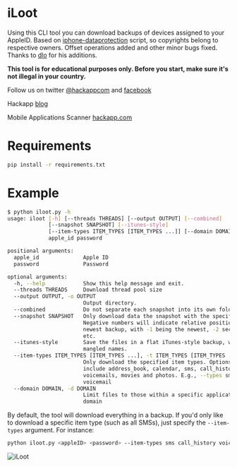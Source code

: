 iLoot
=====

Using this CLI tool you can download backups of devices assigned to your AppleID. Based on [iphone-dataprotection](https://code.google.com/p/iphone-dataprotection/) script, so copyrights belong to respective owners. Offset operations added and other minor bugs fixed. Thanks to [dlo](https://github.com/dlo) for his additions.

**This tool is for educational purposes only. Before you start, make sure it's not illegal in your country.**

Follow us on twitter [@hackappcom](https://twitter.com/hackappcom)  and [facebook](https://www.facebook.com/groups/1480690882187595/)

Hackapp [blog](blog.hackapp.com)

Mobile Applications Scanner [hackapp.com](https://hackapp.com)

Requirements
============

```bash
pip install -r requirements.txt
```

Example
======

```bash
$ python iloot.py -h
usage: iloot [-h] [--threads THREADS] [--output OUTPUT] [--combined]
             [--snapshot SNAPSHOT] [--itunes-style]
             [--item-types ITEM_TYPES [ITEM_TYPES ...]] [--domain DOMAIN]
             apple_id password

positional arguments:
  apple_id              Apple ID
  password              Password

optional arguments:
  -h, --help            Show this help message and exit.
  --threads THREADS     Download thread pool size
  --output OUTPUT, -o OUTPUT
                        Output directory.
  --combined            Do not separate each snapshot into its own folder
  --snapshot SNAPSHOT   Only download data the snapshot with the specified ID.
                        Negative numbers will indicate relative position from
                        newest backup, with -1 being the newest, -2 second,
                        etc.
  --itunes-style        Save the files in a flat iTunes-style backup, with
                        mangled names.
  --item-types ITEM_TYPES [ITEM_TYPES ...], -t ITEM_TYPES [ITEM_TYPES ...]
                        Only download the specified item types. Options
                        include address_book, calendar, sms, call_history,
                        voicemails, movies and photos. E.g., --types sms
                        voicemail
  --domain DOMAIN, -d DOMAIN
                        Limit files to those within a specific application
                        domain
```

By default, the tool will download everything in a backup. If you'd only like to download a specific item type (such as all SMSs), just specify the `--item-types` argument. For instance:

```bash
python iloot.py <appleID> <password> --item-types sms call_history voicemails
```

![iLoot](https://raw.githubusercontent.com/hackappcom/iloot/master/iloot.png "iloot")

